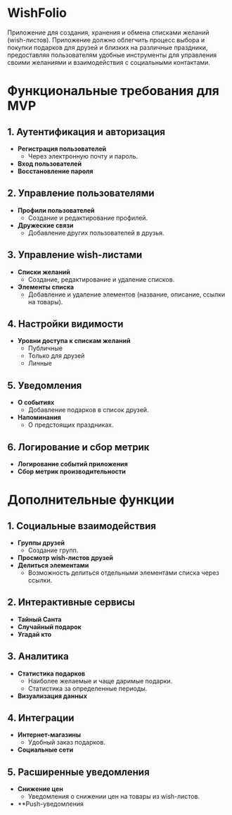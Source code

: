 # WishFolio
Приложение для создания, хранения и обмена списками желаний (wish-листов). Приложение должно облегчить процесс выбора и покупки подарков для друзей и близких на различные праздники, предоставляя пользователям удобные инструменты для управления своими желаниями и взаимодействия с социальными контактами.

# Функциональные требования для MVP

## 1. Аутентификация и авторизация
- **Регистрация пользователей**
  - Через электронную почту и пароль.
- **Вход пользователей**
- **Восстановление пароля**

## 2. Управление пользователями
- **Профили пользователей**
  - Создание и редактирование профилей.
- **Дружеские связи**
  - Добавление других пользователей в друзья.

## 3. Управление wish-листами
- **Списки желаний**
  - Создание, редактирование и удаление списков.
- **Элементы списка**
  - Добавление и удаление элементов (название, описание, ссылки на товары).

## 4. Настройки видимости
- **Уровни доступа к спискам желаний**
  - Публичные
  - Только для друзей
  - Личные

## 5. Уведомления
- **О событиях**
  - Добавление подарков в список друзей.
- **Напоминания**
  - О предстоящих праздниках.

## 6. Логирование и сбор метрик
- **Логирование событий приложения**
- **Сбор метрик производительности**

# Дополнительные функции

## 1. Социальные взаимодействия
- **Группы друзей**
  - Создание групп.
- **Просмотр wish-листов друзей**
- **Делиться элементами**
  - Возможность делиться отдельными элементами списка через ссылки.

## 2. Интерактивные сервисы
- **Тайный Санта**
- **Случайный подарок**
- **Угадай кто**

## 3. Аналитика
- **Статистика подарков**
  - Наиболее желаемые и чаще даримые подарки.
  - Статистика за определенные периоды.
- **Визуализация данных**

## 4. Интеграции
- **Интернет-магазины**
  - Удобный заказ подарков.
- **Социальные сети**

## 5. Расширенные уведомления
- **Снижение цен**
  - Уведомления о снижении цен на товары из wish-листов.
- **Push-уведомления